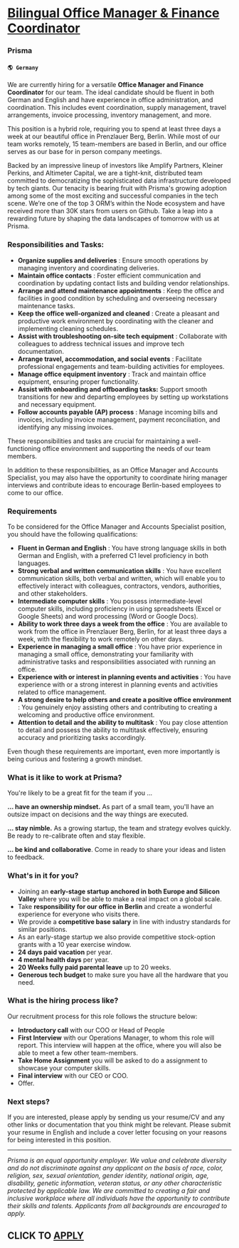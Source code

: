 # [Bilingual Office Manager & Finance Coordinator](https://www.remotewlb.com/apply/bilingual-office-manager-finance-coordinator-60494)  
### Prisma  
#### `🌎 Germany`  

We are currently hiring for a versatile **Office Manager and Finance Coordinator** for our team. The ideal candidate should be fluent in both German and English and have experience in office administration, and coordination. This includes event coordination, supply management, travel arrangements, invoice processing, inventory management, and more.

This position is a hybrid role, requiring you to spend at least three days a week at our beautiful office in Prenzlauer Berg, Berlin. While most of our team works remotely, 15 team-members are based in Berlin, and our office serves as our base for in person company meetings.

Backed by an impressive lineup of investors like Amplify Partners, Kleiner Perkins, and Altimeter Capital, we are a tight-knit, distributed team committed to democratizing the sophisticated data infrastructure developed by tech giants. Our tenacity is bearing fruit with Prisma's growing adoption among some of the most exciting and successful companies in the tech scene. We’re one of the top 3 ORM’s within the Node ecosystem and have received more than 30K stars from users on Github. Take a leap into a rewarding future by shaping the data landscapes of tomorrow with us at Prisma.

###  **Responsibilities and Tasks:**

  * **Organize supplies and deliveries** : Ensure smooth operations by managing inventory and coordinating deliveries.
  * **Maintain office contacts** : Foster efficient communication and coordination by updating contact lists and building vendor relationships.
  * **Arrange and attend maintenance appointments** : Keep the office and facilities in good condition by scheduling and overseeing necessary maintenance tasks.
  * **Keep the office well-organized and cleaned** : Create a pleasant and productive work environment by coordinating with the cleaner and implementing cleaning schedules.
  * **Assist with troubleshooting on-site tech equipment** : Collaborate with colleagues to address technical issues and improve tech documentation.
  * **Arrange travel, accommodation, and social events** : Facilitate professional engagements and team-building activities for employees.
  * **Manage office equipment inventory** : Track and maintain office equipment, ensuring proper functionality.
  * **Assist with onboarding and offboarding tasks:** Support smooth transitions for new and departing employees by setting up workstations and necessary equipment.
  * **Follow accounts payable (AP) process** : Manage incoming bills and invoices, including invoice management, payment reconciliation, and identifying any missing invoices.

These responsibilities and tasks are crucial for maintaining a well-functioning office environment and supporting the needs of our team members.

In addition to these responsibilities, as an Office Manager and Accounts Specialist, you may also have the opportunity to coordinate hiring manager interviews and contribute ideas to encourage Berlin-based employees to come to our office.

### Requirements

To be considered for the Office Manager and Accounts Specialist position, you should have the following qualifications:

  * **Fluent in German and English** : You have strong language skills in both German and English, with a preferred C1 level proficiency in both languages.
  * **Strong verbal and written communication skills** : You have excellent communication skills, both verbal and written, which will enable you to effectively interact with colleagues, contractors, vendors, authorities, and other stakeholders.
  * **Intermediate computer skills** : You possess intermediate-level computer skills, including proficiency in using spreadsheets (Excel or Google Sheets) and word processing (Word or Google Docs).
  * **Ability to work three days a week from the office** : You are available to work from the office in Prenzlauer Berg, Berlin, for at least three days a week, with the flexibility to work remotely on other days.
  * **Experience in managing a small office** : You have prior experience in managing a small office, demonstrating your familiarity with administrative tasks and responsibilities associated with running an office.
  * **Experience with or interest in planning events and activities** : You have experience with or a strong interest in planning events and activities related to office management.
  * **A strong desire to help others and create a positive office environment** : You genuinely enjoy assisting others and contributing to creating a welcoming and productive office environment.
  * **Attention to detail and the ability to multitask** : You pay close attention to detail and possess the ability to multitask effectively, ensuring accuracy and prioritizing tasks accordingly.

Even though these requirements are important, even more importantly is being curious and fostering a growth mindset.

### What is it like to work at Prisma?

You're likely to be a great fit for the team if you …

 **... have an ownership mindset.** As part of a small team, you'll have an outsize impact on decisions and the way things are executed.

 **... stay nimble.** As a growing startup, the team and strategy evolves quickly. Be ready to re-calibrate often and stay flexible.

 **... be kind and collaborative**. Come in ready to share your ideas and listen to feedback.

### What's in it for you?

  * Joining an **early-stage startup anchored in both Europe and Silicon Valley** where you will be able to make a real impact on a global scale.
  * Take **responsibility for our office in Berlin** and create a wonderful experience for everyone who visits there.
  * We provide a **competitive base salary** in line with industry standards for similar positions.
  * As an early-stage startup we also provide competitive stock-option grants with a 10 year exercise window.
  * **24 days paid vacation** per year.
  * **4 mental health days** per year.
  * **20 Weeks fully paid parental leave** up to 20 weeks.
  * **Generous tech budget** to make sure you have all the hardware that you need.

### What is the hiring process like?

Our recruitment process for this role follows the structure below:

  * **Introductory call** with our COO or Head of People
  * **First Interview** with our Operations Manager, to whom this role will report. This interview will happen at the office, where you will also be able to meet a few other team-members.
  * **Take Home Assignment** you will be asked to do a assignment to showcase your computer skills.
  * **Final interview** with our CEO or COO.
  * Offer.

### Next steps?

If you are interested, please apply by sending us your resume/CV and any other links or documentation that you think might be relevant. Please submit your resume in English and include a cover letter focusing on your reasons for being interested in this position.

* * *

_Prisma is an equal opportunity employer. We value and celebrate diversity and do not discriminate against any applicant on the basis of race, color, religion, sex, sexual orientation, gender identity, national origin, age, disability, genetic information, veteran status, or any other characteristic protected by applicable law. We are committed to creating a fair and inclusive workplace where all individuals have the opportunity to contribute their skills and talents. Applicants from all backgrounds are encouraged to apply._

  
## CLICK TO [APPLY](https://www.remotewlb.com/apply/bilingual-office-manager-finance-coordinator-60494)

